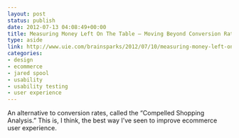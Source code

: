 ```yaml
---
layout: post
status: publish
date: 2012-07-13 04:08:49+00:00
title: Measuring Money Left On The Table – Moving Beyond Conversion Rates, Part 5 » UIE Brain Sparks
type: aside
link: http://www.uie.com/brainsparks/2012/07/10/measuring-money-left-on-the-table-moving-beyond-conversion-rates-part-5/
categories:
- design
- ecommerce
- jared spool
- usability
- usability testing
- user experience
---
```


An alternative to conversion rates, called the “Compelled Shopping Analysis.” This is, I think, the best way I’ve seen to improve ecommerce user experience.
